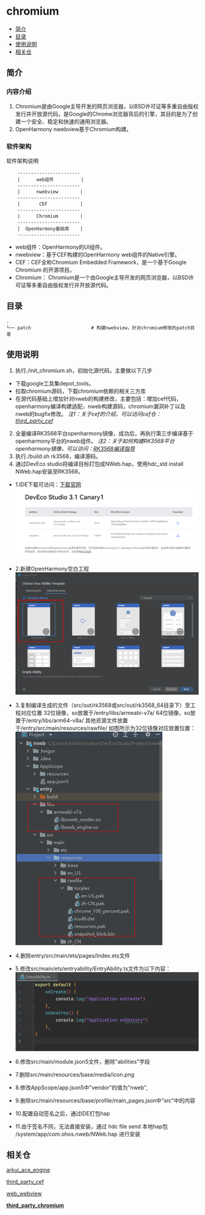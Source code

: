 # chromium
- [简介](#简介)
- [目录](#目录)
- [使用说明](#使用说明)
- [相关仓](#相关仓)
## 简介
### 内容介绍
1. Chromium是由Google主导开发的网页浏览器，以BSD许可证等多重自由版权发行并开放源代码，是Google的Chrome浏览器背后的引擎，其目的是为了创建一个安全、稳定和快速的通用浏览器。
2. OpenHarmony nwebview基于Chromium构建。
### 软件架构
软件架构说明
```
    -----------------------
    |      web组件          |
    -----------------------
    |      nwebview        |
    -----------------------
    |       CEF            |
    -----------------------
    |      Chromium        |
    -----------------------
    |  OpenHarmony基础库    |
    -----------------------
```
* web组件：OpenHarmony的UI组件。
* nwebview：基于CEF构建的OpenHarmony web组件的Native引擎。
* CEF：CEF全称Chromium Embedded Framework，是一个基于Google Chromium 的开源项目。
* Chromium： Chromium是一个由Google主导开发的网页浏览器，以BSD许可证等多重自由版权发行并开放源代码。
## 目录
```
.
└── patch                      # 构建nwebview，针对chromium修改的patch目录
```
## 使用说明
1. 执行./init_chromium.sh，初始化源代码，主要做以下几步
* 下载google工具集depot_tools。
* 拉取chromium源码，下载chromium依赖的相关三方库
* 在源代码基础上增加针对nweb的构建修改，主要包括：增加cef代码，openharmony编译构建适配，nweb构建源码，chromium漏洞补丁以及nweb的bugfix修改。
*注1：关于cef的介绍，可以访问cef仓：[third_party_cef](https://gitee.com/openharmony/third_party_cef)*
2. 全量编译RK3568平台openharmony镜像，成功后，再执行第三步编译基于openharmony平台的nweb组件。
*注2：关于如何构建RK3568平台openharmony镜像，可以访问：[RK3568编译指导](https://gitee.com/openharmony/docs/blob/master/zh-cn/device-dev/quick-start/quickstart-ide-3568-build.md)*
3. 执行./build.sh rk3568，编译源码。
4. 通过DevEco studio将编译目标打包成NWeb.hap，使用hdc_std install NWeb.hap安装至RK3568，
* 1.IDE下载可访问：[下载官网](https://developer.harmonyos.com/cn/develop/deveco-studio#download)
   ![](figures/下载版本.png "下载版本")

* 2.新建OpenHarmony空白工程
   ![](figures/新建工程.png "新建工程")
* 3.复制编译生成的文件（src/out/rk3568或src/out/rk3568_64目录下）至工程对应位置
    32位镜像，so放置于/entry/libs/armeabi-v7a/
    64位镜像，so放置于/entry/libs/arm64-v8a/
    其他资源文件放置于/entry/src/main/resources/rawfile/
    如图所示为32位镜像对应放置位置：
   ![](figures/存放路径.png "存放路径") 

* 4.删除entry/src/main/ets/pages/Index.ets文件

* 5.修改src/main/ets/entryability/EntryAbility.ts文件为以下内容：
   ![](figures/EntryAbility_ts.png "EntryAbility.ts") 

* 6.修改src/main/module.json5文件，删除"abilities"字段

* 7.删除src/main/resources/base/media/icon.png

* 8.修改AppScope/app.json5中"vendor"的值为"nweb",

* 9.删除src/main/resources/base/profile/main_pages.json中”src”中的内容

* 10.配置自动签名之后，通过IDE打包hap

* 11.由于签名不同，无法直接安装，通过
  hdc file send 本地hap包 /system/app/com.ohos.nweb/NWeb.hap
进行安装

## 相关仓
[arkui_ace_engine](https://gitee.com/openharmony/arkui_ace_engine)

[third_party_cef](https://gitee.com/openharmony/third_party_cef)

[web_webview](https://gitee.com/openharmony/web_webview)

**[third_party_chromium](https://gitee.com/openharmony/third_party_chromium)**
